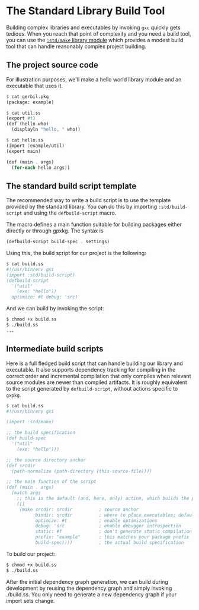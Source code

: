 # The Standard Library Build Tool

Building complex libraries and executables by invoking `gxc` quickly gets tedious. When you reach that point of complexity and you need a build tool, you can use the [`:std/make` library module](../reference/make.md) which provides a modest build tool that can handle reasonably complex project building.

## The project source code

For illustration purposes, we'll make a hello world library module and an executable that uses it.

``` scheme
$ cat gerbil.pkg
(package: example)

$ cat util.ss
(export #t)
(def (hello who)
  (displayln "hello, " who))

$ cat hello.ss
(import :example/util)
(export main)

(def (main . args)
  (for-each hello args))
```

## The standard build script template

The recommended way to write a build script is to use the template provided by the standard library.
You can do this by importing `:std/build-script` and using the `defbuild-script` macro.

The macro defines a main function suitable for building packages either directly or through gpxkg.
The syntax is
``` scheme
(defbuild-script build-spec . settings)
```

Using this, the build script for our project is the following:

``` scheme
$ cat build.ss
#!/usr/bin/env gxi
(import :std/build-script)
(defbuild-script
  '("util"
    (exe: "hello"))
  optimize: #t debug: 'src)
```

And we can build by invoking the script:
``` bash
$ chmod +x build.ss
$ ./build.ss
...
```

## Intermediate build scripts

Here is a full fledged build script that can handle building our library and executable.
It also supports dependency tracking for compiling in the correct order and incremental compilation that only compiles when relevant source modules are newer than compiled artifacts.
It is roughly equivalent to the script generated by `defbuild-script`, without actions specific to `gxpkg`.
``` scheme
$ cat build.ss
#!/usr/bin/env gxi

(import :std/make)

;; the build specification
(def build-spec
  '("util"
    (exe: "hello")))

;; the source directory anchor
(def srcdir
  (path-normalize (path-directory (this-source-file))))

;; the main function of the script
(def (main . args)
  (match args
    ;; this is the default (and, here, only) action, which builds the project
    ([]
     (make srcdir: srcdir          ; source anchor
           bindir: srcdir          ; where to place executables; default is GERBIL_PATH/bin
           optimize: #t            ; enable optimizations
           debug: 'src             ; enable debugger introspection
           static: #f              ; don't generate static compilation artifacts
           prefix: "example"       ; this matches your package prefix
           build-spec))))          ; the actual build specification
```

To build our project:

``` bash
$ chmod +x build.ss
$ ./build.ss
```

After the initial dependency graph generation, we can build during development by reusing the dependency graph and simply invoking ./build.ss. You only need to generate a new dependency graph if your import sets change.
